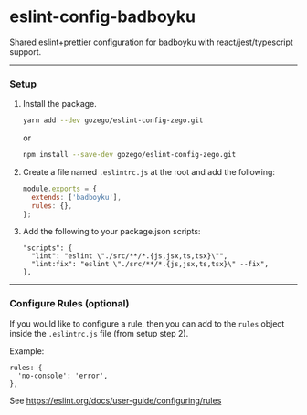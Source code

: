 # eslint-config-badboyku
Shared eslint+prettier configuration for badboyku with react/jest/typescript support.

---

### Setup
1. Install the package.
    ```sh
    yarn add --dev gozego/eslint-config-zego.git
    ```
   or
    ```sh
    npm install --save-dev gozego/eslint-config-zego.git
    ```

2. Create a file named `.eslintrc.js` at the root and add the following:
    ```js
    module.exports = {
      extends: ['badboyku'],
      rules: {},
    };
   ```

3. Add the following to your package.json scripts:
    ```text
    "scripts": {
      "lint": "eslint \"./src/**/*.{js,jsx,ts,tsx}\"",
      "lint:fix": "eslint \"./src/**/*.{js,jsx,ts,tsx}\" --fix",
    },
    ```

---

### Configure Rules (optional)

If you would like to configure a rule, then you can add to the `rules` object inside the `.eslintrc.js` file (from setup step 2).

Example:
```text
rules: {
  'no-console': 'error',
},
```

See https://eslint.org/docs/user-guide/configuring/rules
